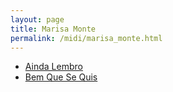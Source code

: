 ```yaml
---
layout: page
title: Marisa Monte
permalink: /midi/marisa_monte.html
---
```


* [Ainda Lembro](https://124700.selcdn.ru/srv.victor3d.com.br/midi/lembro.mid)
* [Bem Que Se Quis](https://124700.selcdn.ru/srv.victor3d.com.br/midi/b-s-quis.mid)